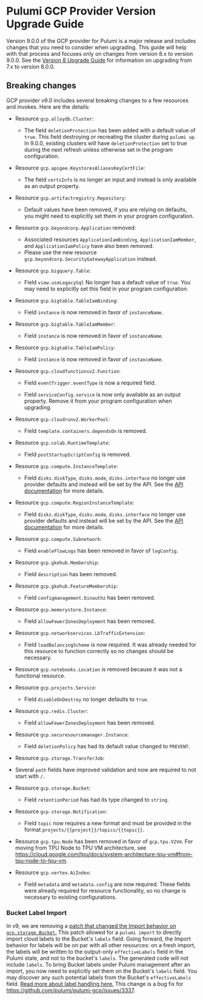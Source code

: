 # Pulumi GCP Provider Version Upgrade Guide

Version 9.0.0 of the GCP provider for Pulumi is a major release and includes changes that you need to consider when upgrading. 
This guide will help with that process and focuses only on changes from version 8.x to version 9.0.0. 
See the [Version 8 Upgrade Guide](https://www.pulumi.com/registry/packages/gcp/how-to-guides/8-0-migration) for information on upgrading from 7.x to version 8.0.0.

## Breaking changes

GCP provider v9.0 includes several breaking changes to a few resources and invokes. Here are the details:

- Resource `gcp.alloydb.Cluster`:
  - The field `deletionProtection` has been added with a default value of `true`. This field destroying or recreating the cluster during `pulumi up`. In 9.0.0, existing clusters will have `deletionProtection` set to true during the next refresh unless otherwise set in the program configuration.

- Resource `gcp.apigee.KeystoresAliasesKeyCertFile`:
  - The field `certsInfo` is no longer an input and instead is only available as an output property.

- Resource `gcp.artifactregistry.Repository`:
  - Default values have been removed, if you are relying on defaults, you might need to explicitly set them in your program configuration.

- Resource `gcp.beyondcorp.Application` removed:
  - Associated resources `ApplicationIamBinding`, `ApplicationIamMember`, and `ApplicationIamPolicy` have also been removed.
  - Please use the new resource `gcp.beyondcorp.SecurityGatewayApplication` instead.

- Resource `gcp.bigquery.Table`:
  - Field `view.useLegacySql` No longer has a default value of `true`. You may need to explicitly set this field in your program configuration.

- Resource `gcp.bigtable.TableIamBinding`:
  - Field `instance` is now removed in favor of `instanceName`.

- Resource `gcp.bigtable.TableIamMember`:
  - Field `instance` is now removed in favor of `instanceName`.

- Resource `gcp.bigtable.TableIamPolicy`:
  - Field `instance` is now removed in favor of `instanceName`.

- Resource `gcp.cloudfunctionsv2.Function`:
  - Field `eventTrigger.eventType` is now a required field.

  - Field `serviceConfig.service` is now only available as an output property. Remove it from your program configuration when upgrading.

- Resource `gcp.cloudrunv2.WorkerPool`:
  - Field `template.containers.dependsOn` is removed. 

- Resource `gcp.colab.RuntimeTemplate`:
  - Field `postStartupScriptConfig` is removed.

- Resource `gcp.compute.InstanceTemplate`:
  - Field `disks.diskType`, `disks.mode`, `disks.interface` no longer use provider defaults and instead will be set by the API. See the [API documentation](https://cloud.google.com/compute/docs/reference/rest/v1/instanceTemplates) for more details.

- Resource `gcp.compute.RegionInstanceTemplate`:
  - Field `disks.diskType`, `disks.mode`, `disks.interface` no longer use provider defaults and instead will be set by the API. See the [API documentation](https://cloud.google.com/compute/docs/reference/rest/v1/instanceTemplates) for more details.

- Resource `gcp.compute.Subnetwork`:
  - Field `enableFlowLogs` has been removed in favor of `logConfig`.

- Resource `gcp.gkehub.Membership`:
  - Field `description` has been removed.

- Resource `gcp.gkehub.FeatureMembership`:
  - Field `configmanagement.binauthz` has been removed.

- Resource `gcp.memorystore.Instance`:
  - Field `allowFewerZonesDeployment` has been removed. 

- Resource `gcp.networkservices.LbTrafficExtension`:
  - Field `loadBalancingScheme` is now required. It was already needed for this resource to function correctly so no changes should be necessary.

- Resource `gcp.notebooks.Location` is removed because it was not a functional resource.

- Resource `gcp.projects.Service`:
  - Field `disableOnDestroy` no longer defaults to `true`. 

- Resource `gcp.redis.Cluster`:
  - Field `allowFewerZonesDeployment` has been removed.

- Resource `gcp.securesourcemanager.Instance`:
  - Field `deletionPolicy` has had its default value changed to `PREVENT`.

- Resource `gcp.storage.TransferJob`:
 - Several `path` fields have improved validation and now are required to not start with `/`.

- Resource `gcp.storage.Bucket`:
  - Field `retentionPeriod` has had its type changed to `string`.

- Resource `gcp.storage.Notification`:
  - Field `topic` now requires a new format and must be provided in the format `projects/{{project}}/topics/{{topic}}`.

- Resource `gcp.tpu.Node` has been removed in favor of `gcp.tpu.V2Vm`. For moving from TPU Node to TPU VM architecture, see https://cloud.google.com/tpu/docs/system-architecture-tpu-vm#from-tpu-node-to-tpu-vm.

- Resource `gcp.vertex.AiIndex`:
  - Field `metadata` and `metadata.config` are now required. These fields were already required for resource functionality, so no change is necessary to existing configurations.


### Bucket Label Import

In v9, we are removing a [patch that changed the Import behavior on `gcp.storage.Bucket`.](https://github.com/pulumi/pulumi-gcp/issues/1961)
This patch allowed for a `pulumi import` to directly import cloud labels to the Bucket's `labels` field.
Going forward, the Import behavior for labels will be on par with all other resources: on a fresh import, the labels will be written to the output-only `effectiveLabels` field in the Pulumi state, and not to the bucket's `labels`. 
The generated code will not include `labels`.
To bring Bucket labels under Pulumi management after an import, you now need to explicitly set them on the Bucket's `labels` field.
You may discover any such potential labels from the Bucket's `effectiveLabels` field.
[Read more about label handling here.](https://www.pulumi.com/registry/packages/gcp/how-to-guides/7-0-migration/#labels-rework)
This change is a bug fix for https://github.com/pulumi/pulumi-gcp/issues/3337.
